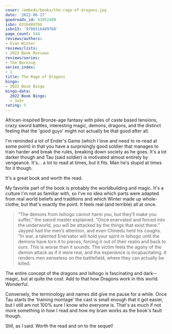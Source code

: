 ```yaml
---
cover: /embeds/books/the-rage-of-dragons.jpg
date: '2022-06-17'
goodreads_id: 41952489
isbn: 031648976X
isbn13: '9780316489768'
page_count: 544
reviews/authors:
- Evan Winter
reviews/lists:
- 2022 Book Reviews
reviews/series:
- The Burning
series_index:
- 1
title: The Rage of Dragons
bingo:
- 2022 Book Bingo
bingo-data:
  2022 Book Bingo:
  - 3x5+
rating: 5
---
```

African-inspired Bronze-age fantasy with piles of caste based tensions, crazy sword battles, interesting magic, demons, dragons, and the distinct feeling that the 'good guys' might not actually be that good after all. 

I'm reminded a lot of Ender's Game (which I love and need to re-read at some point) in that you have a surprisingly good soldier that manages to train harder and break the rules, breaking down society as he goes. It's a lot darker though and Tau (said soldier) is motivated almost entirely by vengeance. It's... a lot to read at times, but it fits. Man he's stupid at times for it though. 

It's a great book and worth the read. 

<!--more-->

My favorite part of the book is probably the worldbuilding and magic. It's a culture I'm not as familiar with, so I've no idea which parts were adapted from real world beliefs and traditions and which Winter made up whole-clothe, but that's exactly the point. It feels real (and terrible) all at once. 

> “The demons from Isihogo cannot harm you, but they’ll make you suffer,” the sword master explained. “Once enervated and forced into the underworld, you will be attacked by the things that exist there.” Jayyed had the men’s attention, and even Chinedu held his coughs. “In war, a talented Enervator will hold your spirit in Isihogo until the demons have torn it to pieces, forcing it out of their realm and back to ours. This is worse than it sounds. The victim feels the agony of the demon attack as if it were real, and the experience is incapacitating. It renders men senseless on the battlefield, where they can actually be killed.

The entire concept of the dragons and Isihogo is fascinating and dark--magic, but at quite the cost. Add to that how Dragons work in this world. Wonderful. 

Conversely, the terminology and names did give me pause for a while. Once Tau starts the 'training montage' the cast is small enough that it got easier, but I still am not 100% sure I know who everyone is. That's as much if not more something in how I read and how my brain works as the book's fault though. 

Still, as I said. Worth the read and on to the sequel!